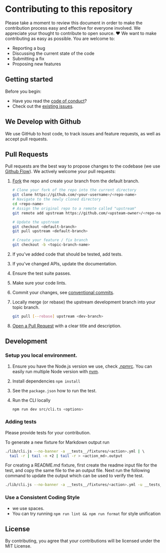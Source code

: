 # Contributing to this repository <!-- omit in toc -->

Please take a moment to review this document in order to make the contribution process easy and effective for everyone involved. We appreciate your thought to contribute to open source. :heart: We want to make contributing as easy as possible. You are welcome to:

- Reporting a bug
- Discussing the current state of the code
- Submitting a fix
- Proposing new features

## Getting started <!-- omit in toc -->

Before you begin:

- Have you read the [code of conduct](CODE_OF_CONDUCT.md)?
- Check out the [existing issues](https://github.com/npalm/action-docs/issues).


## We Develop with Github

We use GitHub to host code, to track issues and feature requests, as well as accept pull requests.

## Pull Requests

Pull requests are the best way to propose changes to the codebase (we use [Github Flow](https://guides.github.com/introduction/flow/index.html)). We actively welcome your pull requests:


1. [Fork](http://help.github.com/fork-a-repo/) the repo and create your branch from the default branch.
   
   ```bash
   # Clone your fork of the repo into the current directory
   git clone https://github.com/<your-username>/<repo-name>
   # Navigate to the newly cloned directory
   cd <repo-name>
   # Assign the original repo to a remote called "upstream"
   git remote add upstream https://github.com/<upsteam-owner>/<repo-name>

   # Update the upstream
   git checkout <default-branch>
   git pull upstream <default-branch>

   # Create your feature / fix branch
   git checkout -b <topic-branch-name>
   ```

2. If you've added code that should be tested, add tests.
3. If you've changed APIs, update the documentation.
4. Ensure the test suite passes.
5. Make sure your code lints.
6. Commit your changes, see [conventional commits](https://www.conventionalcommits.org/en/v1.0.0/).
7. Locally merge (or rebase) the upstream development branch into your topic branch.
   
    ```bash
   git pull [--rebase] upstream <dev-branch>
   ```

8. [Open a Pull Request](https://help.github.com/articles/using-pull-requests/)
    with a clear title and description.


## Development

### Setup you local environment.

1. Ensure you have the Node.js version we use, check [.npmrc](.npmrc). You can easily run multiple Node version with [nvm](https://github.com/nvm-sh/nvm).

2. Install dependencies `npm install`

3. See the `package.json` how to run the test.

4. Run the CLI locally 

   ```bash
   npm run dev src/cli.ts <options>
   ```

### Adding tests

Please provide tests for your contribution.

To generate a new fixture for Markdown output run

```bash
./lib/cli.js --no-banner -a __tests__/fixtures/<action>.yml | \ 
  tail -r | tail -n +2 | tail -r > <action_md>.output
```

For creating a README.md fixture, first create the readme input file for the test, and copy the same file to the an output file. Next run the following command to update the output which can be used to verify the test.


```bash
./lib/cli.js --no-banner -a __tests__/fixtures/<action>.yml -u __tests_/fixtures/<readme>.output
```

### Use a Consistent Coding Style

- we use spaces.
- You can try running `npm run lint && npm run format` for style unification


## License

By contributing, you agree that your contributions will be licensed under the MIT License.
